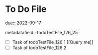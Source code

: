 # To Do File

due:: 2022-09-17

metadatafield:: todoTestFile_126\_25

- [ ] Task of todoTestFile_126 1 [[Query me]]
- [ ] Task of todoTestFile_126 2
